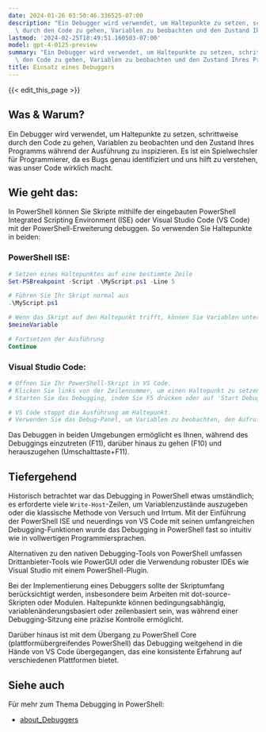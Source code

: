 ```yaml
---
date: 2024-01-26 03:50:46.336525-07:00
description: "Ein Debugger wird verwendet, um Haltepunkte zu setzen, schrittweise\
  \ durch den Code zu gehen, Variablen zu beobachten und den Zustand Ihres Programms\u2026"
lastmod: '2024-02-25T18:49:51.160503-07:00'
model: gpt-4-0125-preview
summary: "Ein Debugger wird verwendet, um Haltepunkte zu setzen, schrittweise durch\
  \ den Code zu gehen, Variablen zu beobachten und den Zustand Ihres Programms\u2026"
title: Einsatz eines Debuggers
---
```


{{< edit_this_page >}}

## Was & Warum?
Ein Debugger wird verwendet, um Haltepunkte zu setzen, schrittweise durch den Code zu gehen, Variablen zu beobachten und den Zustand Ihres Programms während der Ausführung zu inspizieren. Es ist ein Spielwechsler für Programmierer, da es Bugs genau identifiziert und uns hilft zu verstehen, was unser Code wirklich macht.

## Wie geht das:
In PowerShell können Sie Skripte mithilfe der eingebauten PowerShell Integrated Scripting Environment (ISE) oder Visual Studio Code (VS Code) mit der PowerShell-Erweiterung debuggen. So verwenden Sie Haltepunkte in beiden:

### PowerShell ISE:
```PowerShell
# Setzen eines Haltepunktes auf eine bestimmte Zeile
Set-PSBreakpoint -Script .\MyScript.ps1 -Line 5

# Führen Sie Ihr Skript normal aus
.\MyScript.ps1

# Wenn das Skript auf den Haltepunkt trifft, können Sie Variablen untersuchen
$meineVariable

# Fortsetzen der Ausführung
Continue
```

### Visual Studio Code:
```PowerShell
# Öffnen Sie Ihr PowerShell-Skript in VS Code.
# Klicken Sie links von der Zeilennummer, um einen Haltepunkt zu setzen.
# Starten Sie das Debugging, indem Sie F5 drücken oder auf 'Start Debugging' klicken.

# VS Code stoppt die Ausführung am Haltepunkt.
# Verwenden Sie das Debug-Panel, um Variablen zu beobachten, den Aufrufstapel zu untersuchen und den Ablauf zu steuern.
```

Das Debuggen in beiden Umgebungen ermöglicht es Ihnen, während des Debuggings einzutreten (F11), darüber hinaus zu gehen (F10) und herauszugehen (Umschalttaste+F11).

## Tiefergehend
Historisch betrachtet war das Debugging in PowerShell etwas umständlich; es erforderte viele `Write-Host`-Zeilen, um Variablenzustände auszugeben oder die klassische Methode von Versuch und Irrtum. Mit der Einführung der PowerShell ISE und neuerdings von VS Code mit seinen umfangreichen Debugging-Funktionen wurde das Debugging in PowerShell fast so intuitiv wie in vollwertigen Programmiersprachen.

Alternativen zu den nativen Debugging-Tools von PowerShell umfassen Drittanbieter-Tools wie PowerGUI oder die Verwendung robuster IDEs wie Visual Studio mit einem PowerShell-Plugin.

Bei der Implementierung eines Debuggers sollte der Skriptumfang berücksichtigt werden, insbesondere beim Arbeiten mit dot-source-Skripten oder Modulen. Haltepunkte können bedingungsabhängig, variablenänderungsbasiert oder zeilenbasiert sein, was während einer Debugging-Sitzung eine präzise Kontrolle ermöglicht.

Darüber hinaus ist mit dem Übergang zu PowerShell Core (plattformübergreifendes PowerShell) das Debugging weitgehend in die Hände von VS Code übergegangen, das eine konsistente Erfahrung auf verschiedenen Plattformen bietet.

## Siehe auch
Für mehr zum Thema Debugging in PowerShell:
- [about_Debuggers](https://docs.microsoft.com/en-us/powershell/module/microsoft.powershell.core/about/about_Debuggers)
